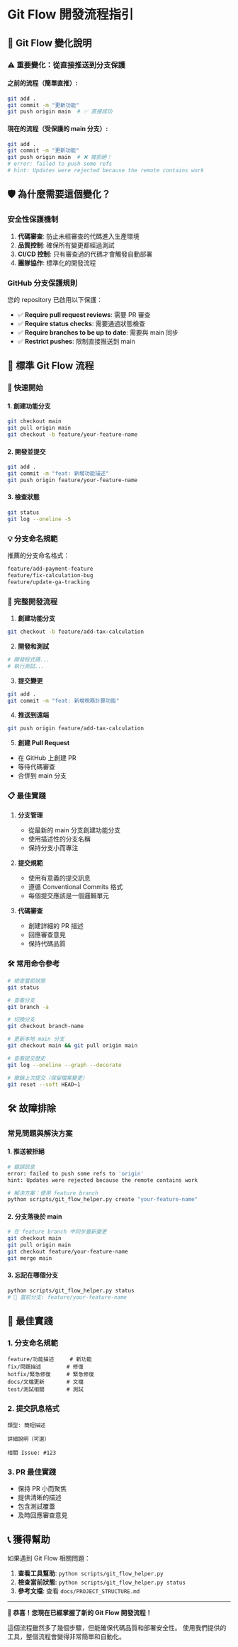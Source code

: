 # Git Flow 開發流程指引

## 🔄 Git Flow 變化說明

### ⚠️ 重要變化：從直接推送到分支保護

#### **之前的流程（簡單直推）:**
```bash
git add .
git commit -m "更新功能"
git push origin main  # ✅ 直接成功
```

#### **現在的流程（受保護的 main 分支）:**
```bash
git add .
git commit -m "更新功能"
git push origin main  # ❌ 被拒絕！
# error: failed to push some refs
# hint: Updates were rejected because the remote contains work
```

## 🛡️ 為什麼需要這個變化？

### 安全性保護機制

1. **代碼審查**: 防止未經審查的代碼進入生產環境
2. **品質控制**: 確保所有變更都經過測試
3. **CI/CD 控制**: 只有審查過的代碼才會觸發自動部署
4. **團隊協作**: 標準化的開發流程

### GitHub 分支保護規則

您的 repository 已啟用以下保護：
- ✅ **Require pull request reviews**: 需要 PR 審查
- ✅ **Require status checks**: 需要通過狀態檢查
- ✅ **Require branches to be up to date**: 需要與 main 同步
- ✅ **Restrict pushes**: 限制直接推送到 main

## 📝 標準 Git Flow 流程

### 🚀 快速開始

#### 1. 創建功能分支
```bash
git checkout main
git pull origin main
git checkout -b feature/your-feature-name
```

#### 2. 開發並提交
```bash
git add .
git commit -m "feat: 新增功能描述"
git push origin feature/your-feature-name
```

#### 3. 檢查狀態
```bash
git status
git log --oneline -5
```

### 💡 分支命名規範

推薦的分支命名格式：
```bash
feature/add-payment-feature
feature/fix-calculation-bug  
feature/update-ga-tracking
```

### 🔄 完整開發流程

1. **創建功能分支**
```bash
git checkout -b feature/add-tax-calculation
```

2. **開發和測試**
```bash
# 開發程式碼...
# 執行測試...
```

3. **提交變更**
```bash
git add .
git commit -m "feat: 新增稅務計算功能"
```

4. **推送到遠端**
```bash
git push origin feature/add-tax-calculation
```

5. **創建 Pull Request**
- 在 GitHub 上創建 PR
- 等待代碼審查
- 合併到 main 分支

### 📋 最佳實踐

1. **分支管理**
   - 從最新的 main 分支創建功能分支
   - 使用描述性的分支名稱
   - 保持分支小而專注

2. **提交規範**
   - 使用有意義的提交訊息
   - 遵循 Conventional Commits 格式
   - 每個提交應該是一個邏輯單元

3. **代碼審查**
   - 創建詳細的 PR 描述
   - 回應審查意見
   - 保持代碼品質

### 🛠️ 常用命令參考

```bash
# 檢查當前狀態
git status

# 查看分支
git branch -a

# 切換分支
git checkout branch-name

# 更新本地 main 分支
git checkout main && git pull origin main

# 查看提交歷史
git log --oneline --graph --decorate

# 撤銷上次提交（保留檔案變更）
git reset --soft HEAD~1
```

## 🛠️ 故障排除

### 常見問題與解決方案

#### 1. 推送被拒絕
```bash
# 錯誤訊息
error: failed to push some refs to 'origin'
hint: Updates were rejected because the remote contains work

# 解決方案：使用 feature branch
python scripts/git_flow_helper.py create "your-feature-name"
```

#### 2. 分支落後於 main
```bash
# 在 feature branch 中同步最新變更
git checkout main
git pull origin main
git checkout feature/your-feature-name
git merge main
```

#### 3. 忘記在哪個分支
```bash
python scripts/git_flow_helper.py status
# 🌿 當前分支: feature/your-feature-name
```

## 🎯 最佳實踐

### 1. 分支命名規範
```
feature/功能描述     # 新功能
fix/問題描述        # 修復
hotfix/緊急修復     # 緊急修復
docs/文檔更新       # 文檔
test/測試相關       # 測試
```

### 2. 提交訊息格式
```
類型: 簡短描述

詳細說明（可選）

相關 Issue: #123
```

### 3. PR 最佳實踐
- 保持 PR 小而聚焦
- 提供清晰的描述
- 包含測試覆蓋
- 及時回應審查意見

## 📞 獲得幫助

如果遇到 Git Flow 相關問題：

1. **查看工具幫助**: `python scripts/git_flow_helper.py`
2. **檢查當前狀態**: `python scripts/git_flow_helper.py status`
3. **參考文檔**: 查看 `docs/PROJECT_STRUCTURE.md`

---

**🎉 恭喜！您現在已經掌握了新的 Git Flow 開發流程！**

這個流程雖然多了幾個步驟，但能確保代碼品質和部署安全性。
使用我們提供的工具，整個流程會變得非常簡單和自動化。 